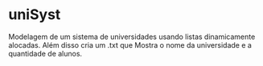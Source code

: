 # uniSyst
Modelagem de um sistema de universidades usando listas dinamicamente alocadas.
Além disso cria um .txt que Mostra o nome da universidade e a quantidade de alunos.